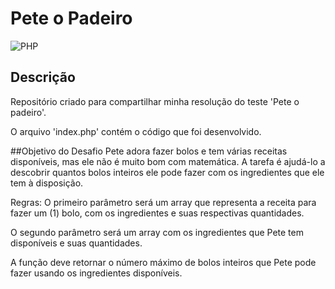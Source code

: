 # Pete o Padeiro
![PHP](https://img.shields.io/badge/php-%23777BB4.svg?style=for-the-badge&logo=php&logoColor=white)

## Descrição
Repositório criado para compartilhar minha resolução do teste 'Pete o padeiro'. 

O arquivo 'index.php' contém o código que foi desenvolvido.

##Objetivo do Desafio
Pete adora fazer bolos e tem várias receitas disponíveis, mas ele não é muito bom com matemática. A tarefa é ajudá-lo a descobrir quantos bolos inteiros ele pode fazer com os ingredientes que ele tem à disposição.

Regras:
O primeiro parâmetro será um array que representa a receita para fazer um (1) bolo, com os ingredientes e suas respectivas quantidades.

O segundo parâmetro será um array com os ingredientes que Pete tem disponíveis e suas quantidades.

A função deve retornar o número máximo de bolos inteiros que Pete pode fazer usando os ingredientes disponíveis.
